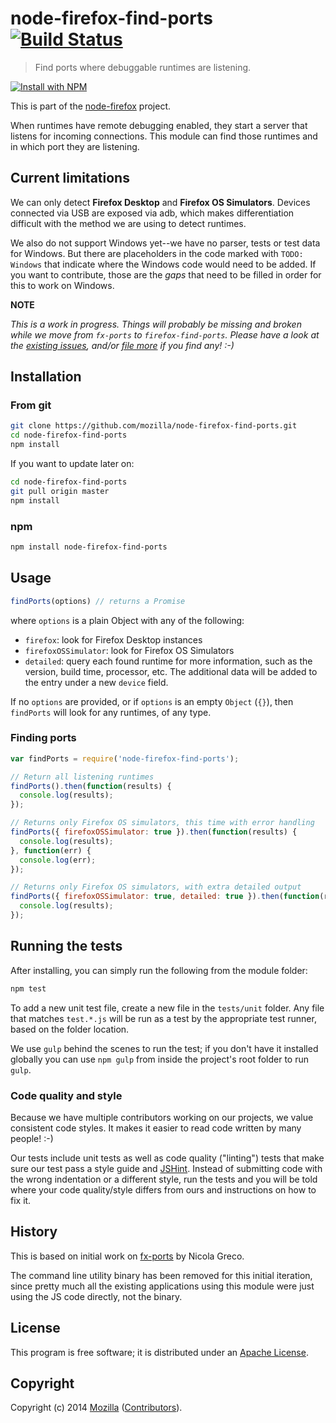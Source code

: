 # node-firefox-find-ports [![Build Status](https://secure.travis-ci.org/mozilla/node-firefox-find-ports.png?branch=master)](http://travis-ci.org/mozilla/node-firefox-find-ports)

> Find ports where debuggable runtimes are listening.

[![Install with NPM](https://nodei.co/npm/node-firefox-find-ports.png?downloads=true&stars=true)](https://nodei.co/npm/node-firefox-find-ports/)

This is part of the [node-firefox](https://github.com/mozilla/node-firefox) project.

When runtimes have remote debugging enabled, they start a server that listens for incoming connections. This module can find those runtimes and in which port they are listening.

## Current limitations

We can only detect **Firefox Desktop** and **Firefox OS Simulators**. Devices connected via USB are exposed via adb, which makes differentiation difficult with the method we are using to detect runtimes.

We also do not support Windows yet--we have no parser, tests or test data for Windows. But there are placeholders in the code marked with `TODO: Windows` that indicate where the Windows code would need to be added. If you want to contribute, those are the *gaps* that need to be filled in order for this to work on Windows.

**NOTE**

*This is a work in progress. Things will probably be missing and broken while we move from `fx-ports` to `firefox-find-ports`. Please have a look at the [existing issues](https://github.com/mozilla/node-firefox-find-ports/issues), and/or [file more](https://github.com/mozilla/node-firefox-find-ports/issues/new) if you find any! :-)*

## Installation

### From git

```bash
git clone https://github.com/mozilla/node-firefox-find-ports.git
cd node-firefox-find-ports
npm install
```

If you want to update later on:

```bash
cd node-firefox-find-ports
git pull origin master
npm install
```

### npm

```bash
npm install node-firefox-find-ports
```

## Usage

```javascript
findPorts(options) // returns a Promise
```

where `options` is a plain Object with any of the following:

* `firefox`: look for Firefox Desktop instances
* `firefoxOSSimulator`: look for Firefox OS Simulators
* `detailed`: query each found runtime for more information, such as the version, build time, processor, etc. The additional data will be added to the entry under a new `device` field.

If no `options` are provided, or if `options` is an empty `Object` (`{}`), then `findPorts` will look for any runtimes, of any type.

### Finding ports

```javascript
var findPorts = require('node-firefox-find-ports');

// Return all listening runtimes
findPorts().then(function(results) {
  console.log(results);
});

// Returns only Firefox OS simulators, this time with error handling
findPorts({ firefoxOSSimulator: true }).then(function(results) {
  console.log(results);
}, function(err) {
  console.log(err);
});

// Returns only Firefox OS simulators, with extra detailed output
findPorts({ firefoxOSSimulator: true, detailed: true }).then(function(results) {
  console.log(results);
});
```

## Running the tests

After installing, you can simply run the following from the module folder:

```bash
npm test
```

To add a new unit test file, create a new file in the `tests/unit` folder. Any file that matches `test.*.js` will be run as a test by the appropriate test runner, based on the folder location.

We use `gulp` behind the scenes to run the test; if you don't have it installed globally you can use `npm gulp` from inside the project's root folder to run `gulp`.

### Code quality and style

Because we have multiple contributors working on our projects, we value consistent code styles. It makes it easier to read code written by many people! :-)

Our tests include unit tests as well as code quality ("linting") tests that make sure our test pass a style guide and [JSHint](http://jshint.com/). Instead of submitting code with the wrong indentation or a different style, run the tests and you will be told where your code quality/style differs from ours and instructions on how to fix it.

## History

This is based on initial work on [fx-ports](https://github.com/nicola/fx-ports) by Nicola Greco.

The command line utility binary has been removed for this initial iteration, since pretty much all the existing applications using this module were just using the JS code directly, not the binary.

## License

This program is free software; it is distributed under an
[Apache License](https://github.com/mozilla/node-firefox-find-ports/blob/master/LICENSE).

## Copyright

Copyright (c) 2014 [Mozilla](https://mozilla.org)
([Contributors](https://github.com/mozilla/node-firefox-find-ports/graphs/contributors)).
